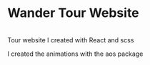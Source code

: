 # Wander Tour Website
<br/>
Tour website I created with React and scss<br/>

I created the animations with the aos package

